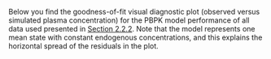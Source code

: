 Below you find the goodness-of-fit visual diagnostic plot (observed versus simulated plasma concentration) for the PBPK model performance of all data used presented in [Section 2.2.2](#222-clinical-data). Note that the model represents one mean state with constant endogenous concentrations, and this explains the horizontal spread of the residuals in the plot.


